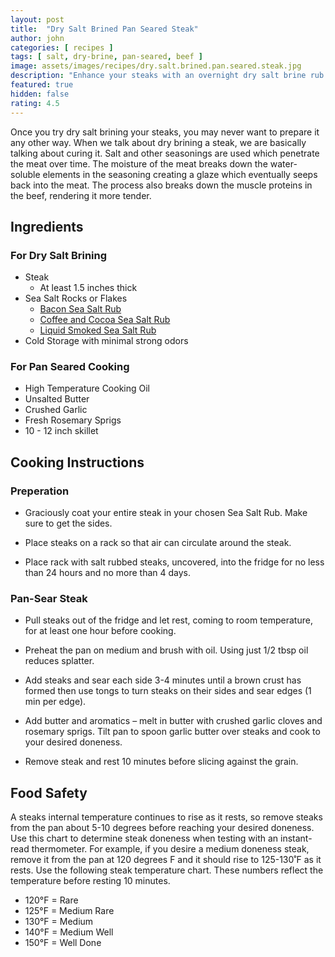 ```yaml
---
layout: post
title:  "Dry Salt Brined Pan Seared Steak"
author: john
categories: [ recipes ]
tags: [ salt, dry-brine, pan-seared, beef ]
image: assets/images/recipes/dry.salt.brined.pan.seared.steak.jpg
description: "Enhance your steaks with an overnight dry salt brine rub."
featured: true
hidden: false
rating: 4.5
---
```


Once you try dry salt brining your steaks, you may never want to prepare it any other way.  When we talk about dry brining a steak, we are basically talking about curing it.  Salt and other seasonings are used which penetrate the meat over time. The moisture of the meat breaks down the water-soluble elements in the seasoning creating a glaze which eventually seeps back into the meat. The process also breaks down the muscle proteins in the beef, rendering it more tender.

## Ingredients

### For Dry Salt Brining

- Steak
  - At least 1.5 inches thick
- Sea Salt Rocks or Flakes
  - [Bacon Sea Salt Rub](/bacon-sea-salt-rub)
  - [Coffee and Cocoa Sea Salt Rub](/coffee-cocoa-sea-salt-rub)
  - [Liquid Smoked Sea Salt Rub](/liquid-smoked-sea-salt-rub)
- Cold Storage with minimal strong odors

### For Pan Seared Cooking

- High Temperature Cooking Oil
- Unsalted Butter
- Crushed Garlic
- Fresh Rosemary Sprigs
- 10 - 12 inch skillet

## Cooking Instructions

### Preperation

- Graciously coat your entire steak in your chosen Sea Salt Rub.  Make sure to get the sides.

- Place steaks on a rack so that air can circulate around the steak.

- Place rack with salt rubbed steaks, uncovered, into the fridge for no less than 24 hours and no more than 4 days.

### Pan-Sear Steak

- Pull steaks out of the fridge and let rest, coming to room temperature, for at least one hour before cooking.

- Preheat the pan on medium and brush with oil. Using just 1/2 tbsp oil reduces splatter.

- Add steaks and sear each side 3-4 minutes until a brown crust has formed then use tongs to turn steaks on their sides and sear edges (1 min per edge).

- Add butter and aromatics – melt in butter with crushed garlic cloves and rosemary sprigs. Tilt pan to spoon garlic butter over steaks and cook to your desired doneness.

- Remove steak and rest 10 minutes before slicing against the grain.

## Food Safety

A steaks internal temperature continues to rise as it rests, so remove steaks from the pan about 5-10 degrees before reaching your desired doneness. Use this chart to determine steak doneness when testing with an instant-read thermometer. For example, if you desire a medium doneness steak, remove it from the pan at 120 degrees F and it should rise to 125-130˚F as it rests. Use the following steak temperature chart. These numbers reflect the temperature before resting 10 minutes.

- 120°F = Rare
- 125°F = Medium Rare
- 130°F = Medium
- 140°F = Medium Well
- 150°F = Well Done
